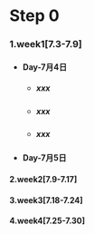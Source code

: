# Step 0
### 1.week1[7.3-7.9]
  - #### Day-7月4日
    * ##### xxx
    * ##### xxx
    * ##### xxx 
- #### Day-7月5日


#### 2.week2[7.9-7.17]
#### 3.week3[7.18-7.24]
#### 4.week4[7.25-7.30]

